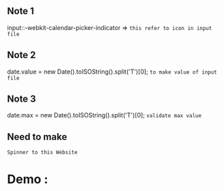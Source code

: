 ## Note 1 
input::-webkit-calendar-picker-indicator => `this refer to icon in input file `

## Note 2 
date.value = new Date().toISOString().split('T')[0]; `to make value of input file`

## Note 3 

date.max = new Date().toISOString().split('T')[0]; `validate max value `

## Need to make 
`Spinner to this Website `

# Demo : 
